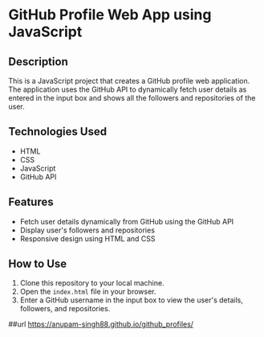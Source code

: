 # GitHub Profile Web App using JavaScript

## Description
This is a JavaScript project that creates a GitHub profile web application. The application uses the GitHub API to dynamically fetch user details as entered in the input box and shows all the followers and repositories of the user.

## Technologies Used
- HTML
- CSS
- JavaScript
- GitHub API

## Features
- Fetch user details dynamically from GitHub using the GitHub API
- Display user's followers and repositories
- Responsive design using HTML and CSS

## How to Use
1. Clone this repository to your local machine.
2. Open the `index.html` file in your browser.
3. Enter a GitHub username in the input box to view the user's details, followers, and repositories.

##url
https://anupam-singh88.github.io/github_profiles/
